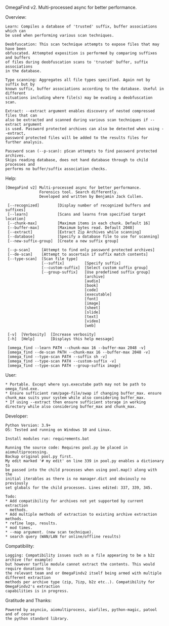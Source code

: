 OmegaFind v2. Multi-processed async for better performance.


Overview:

    Learn: Compiles a database of 'trusted' suffix, buffer associations which can
    be used when performing various scan techniques.

    Deobfuscation: This scan technique attempts to expose files that may have been
    obfuscated. Attempted exposition is performed by comparing suffixes and buffers
    of files during deobfuscation scans to 'trusted' buffer, suffix associations
    in the database.

    Type scanning: Aggregates all file types specified. Again not by suffix but by
    known suffix, buffer associations according to the database. Useful in different
    situations including where file(s) may be evading a deobfuscation scan.

    Extract: --extract argument enables discovery of nested compressed files that can
    also be extracted and scanned during various scan techniques if --extract argument
    is used. Password protected archives can also be detected when using --extract,
    password protected files will be added to the results files for further analysis.

    Password scan (--p-scan): pScan attempts to find password protected archives.
    Skips reading database, does not hand database through to child processes and
    performs no buffer/suffix association checks.
 

Help:

    [OmegaFind v2] Multi-processed async for better performance.
                   Forensics tool. Search differently.
                   Developed and written by Benjamin Jack Cullen.
    
     [--recognized]        [Display number of recognized buffers and suffixes]
     [--learn]             [Scans and learns from specified target location]
     [--chunk-max]         [Maximum items in each chunk. Default 16]
     [--buffer-max]        [Maximum bytes read. Default 2048]
     [--extract]           [Extract Zip Archives while scanning]
     [--database]          [Specify a database file to use for scanning]
     [--new-suffix-group]  [Create a new suffix group]
    
     [--p-scan]     [Attempt to find only password protected archives]
     [--de-scan]    [Attempt to ascertain if suffix match contents]
     [--type-scan]  [Scan file type]
                    [--suffix]         [Specify suffix]
                    [--custom-suffix]  [Select custom suffix group]
                    [--group-suffix]   [Use predefined suffix group]
                                       [archive]
                                       [audio]
                                       [book]
                                       [code]
                                       [executable]
                                       [font]
                                       [image]
                                       [sheet]
                                       [slide]
                                       [text]
                                       [video]
                                       [web]
    
     [-v]  [Verbosity]  [Increase verbosity]
     [-h]  [Help]       [Displays this help message]
    
     [omega_find --learn PATH --chunk-max 16 --buffer-max 2048 -v]
     [omega_find --de-scan PATH --chunk-max 16 --buffer-max 2048 -v]
     [omega_find --type-scan PATH --suffix sh -v]
     [omega_find --type-scan PATH --custom-suffix -v]
     [omega_find --type-scan PATH --group-suffix image]


User:

    * Portable. Except where sys.executabe path may not be path to omega_find.exe.
    * Ensure sufficient ram/page-file/swap if changing buffer_max. ensure chunk_max suits your system while also considering buffer_max.
    * If using --extract then ensure sufficient storage in working directory while also considering buffer_max and chunk_max.


Developer:

    Python Version: 3.9+
    OS: Tested and running on Windows 10 and Linux.

    Install modules run: requirements.bat
    
    Running the source code: Requires pool.py be placed in aiomultiprocessing.
    Backup original pool.py first.
    My edit marked '# my edit' on line 339 in pool.py enables a dictionary to
    be passed into the child processes when using pool.map() along with the
    initial iterables as there is no manager.dict and obviously no previously
    set globals for the child processes. Lines edited: 337, 339, 345.

    Todo:
    * Add compatibility for archives not yet supported by current extraction
      methods.
    * Add multiple methods of extraction to existing archive extraction methods.
    * refine logs, results.
    * mod times.
    * --map argument. (new scan technique).
    * search query (WAN/LAN for online/offline results)


Compatibility:
    
    Logging: Compatibility issues such as a file appearing to be a b2z archive (for example)
    but however tarfile module cannot extract the contents. This would require donations to
    the relevant team and or OmegaFindv2 itself being armed with multiple different extraction
    methods per archive type (zip, 7izp, b2z etc..). Compatibility for OmegaFindv2's extraction
    capabilities is in progress. 


Gratitude and Thanks:

    Powered by asyncio, aiomultiprocess, aiofiles, python-magic, patool and of course
    the python standard library.